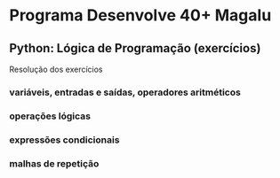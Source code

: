 # Programa Desenvolve 40+ Magalu 
## Python: Lógica de Programação (exercícios)

Resolução dos exercícios

### variáveis, entradas e saídas, operadores aritméticos
### operações lógicas
### expressões condicionais
### malhas de repetição
